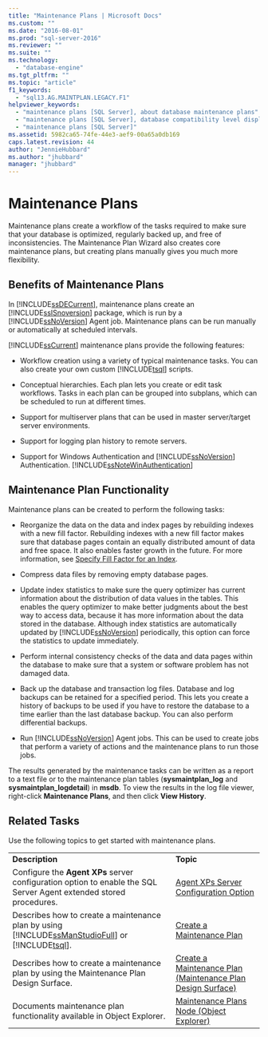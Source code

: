```yaml
---
title: "Maintenance Plans | Microsoft Docs"
ms.custom: ""
ms.date: "2016-08-01"
ms.prod: "sql-server-2016"
ms.reviewer: ""
ms.suite: ""
ms.technology: 
  - "database-engine"
ms.tgt_pltfrm: ""
ms.topic: "article"
f1_keywords: 
  - "sql13.AG.MAINTPLAN.LEGACY.F1"
helpviewer_keywords: 
  - "maintenance plans [SQL Server], about database maintenance plans"
  - "maintenance plans [SQL Server], database compatibility level displayed in designer"
  - "maintenance plans [SQL Server]"
ms.assetid: 5982ca65-74fe-44e3-aef9-00a65a0db169
caps.latest.revision: 44
author: "JennieHubbard"
ms.author: "jhubbard"
manager: "jhubbard"
---
```

# Maintenance Plans
  Maintenance plans create a workflow of the tasks required to make sure that your database is optimized, regularly backed up, and free of inconsistencies. The Maintenance Plan Wizard also creates core maintenance plans, but creating plans manually gives you much more flexibility.  
  
## Benefits of Maintenance Plans  
 In [!INCLUDE[ssDECurrent](../../includes/ssdecurrent-md.md)], maintenance plans create an [!INCLUDE[ssISnoversion](../../includes/ssisnoversion-md.md)] package, which is run by a [!INCLUDE[ssNoVersion](../../includes/ssnoversion-md.md)] Agent job. Maintenance plans can be run manually or automatically at scheduled intervals.  
  
 [!INCLUDE[ssCurrent](../../includes/sscurrent-md.md)] maintenance plans provide the following features:  
  
-   Workflow creation using a variety of typical maintenance tasks. You can also create your own custom [!INCLUDE[tsql](../../includes/tsql-md.md)] scripts.  
  
-   Conceptual hierarchies. Each plan lets you create or edit task workflows. Tasks in each plan can be grouped into subplans, which can be scheduled to run at different times.  
  
-   Support for multiserver plans that can be used in master server/target server environments.  
  
-   Support for logging plan history to remote servers.  
  
-   Support for Windows Authentication and [!INCLUDE[ssNoVersion](../../includes/ssnoversion-md.md)] Authentication. [!INCLUDE[ssNoteWinAuthentication](../../includes/ssnotewinauthentication-md.md)]  
  
## Maintenance Plan Functionality  
 Maintenance plans can be created to perform the following tasks:  
  
-   Reorganize the data on the data and index pages by rebuilding indexes with a new fill factor. Rebuilding indexes with a new fill factor makes sure that database pages contain an equally distributed amount of data and free space. It also enables faster growth in the future. For more information, see [Specify Fill Factor for an Index](../../relational-databases/indexes/specify-fill-factor-for-an-index.md).  
  
-   Compress data files by removing empty database pages.  
  
-   Update index statistics to make sure the query optimizer has current information about the distribution of data values in the tables. This enables the query optimizer to make better judgments about the best way to access data, because it has more information about the data stored in the database. Although index statistics are automatically updated by [!INCLUDE[ssNoVersion](../../includes/ssnoversion-md.md)] periodically, this option can force the statistics to update immediately.  
  
-   Perform internal consistency checks of the data and data pages within the database to make sure that a system or software problem has not damaged data.  
  
-   Back up the database and transaction log files. Database and log backups can be retained for a specified period. This lets you create a history of backups to be used if you have to restore the database to a time earlier than the last database backup. You can also perform differential backups.  
  
-   Run [!INCLUDE[ssNoVersion](../../includes/ssnoversion-md.md)] Agent jobs. This can be used to create jobs that perform a variety of actions and the maintenance plans to run those jobs.  
  
 The results generated by the maintenance tasks can be written as a report to a text file or to the maintenance plan tables (**sysmaintplan_log** and **sysmaintplan_logdetail**) in **msdb**. To view the results in the log file viewer, right-click **Maintenance Plans**, and then click **View History**.  
  
## Related Tasks  
 Use the following topics to get started with maintenance plans.  
  
|||  
|-|-|  
|**Description**|**Topic**|  
|Configure the **Agent XPs** server configuration option to enable the SQL Server Agent extended stored procedures.|[Agent XPs Server Configuration Option](../../database-engine/configure-windows/agent-xps-server-configuration-option.md)|
|Describes how to create a maintenance plan by using [!INCLUDE[ssManStudioFull](../../includes/ssmanstudiofull-md.md)] or [!INCLUDE[tsql](../../includes/tsql-md.md)].|[Create a Maintenance Plan](../../relational-databases/maintenance-plans/create-a-maintenance-plan.md)|  
|Describes how to create a maintenance plan by using the Maintenance Plan Design Surface.|[Create a Maintenance Plan &#40;Maintenance Plan Design Surface&#41;](../../relational-databases/maintenance-plans/create-a-maintenance-plan-maintenance-plan-design-surface.md)|  
|Documents maintenance plan functionality available in Object Explorer.|[Maintenance Plans Node &#40;Object Explorer&#41;](../../relational-databases/maintenance-plans/maintenance-plans-node-object-explorer.md)|  
  
  